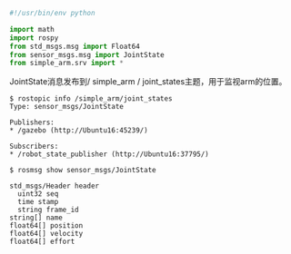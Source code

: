 ```python
#!/usr/bin/env python

import math
import rospy
from std_msgs.msg import Float64
from sensor_msgs.msg import JointState
from simple_arm.srv import *
```
JointState消息发布到/ simple_arm / joint_states主题，用于监视arm的位置。
```
$ rostopic info /simple_arm/joint_states 
Type: sensor_msgs/JointState

Publishers: 
* /gazebo (http://Ubuntu16:45239/)

Subscribers: 
* /robot_state_publisher (http://Ubuntu16:37795/)
```
```
$ rosmsg show sensor_msgs/JointState

std_msgs/Header header
  uint32 seq
  time stamp
  string frame_id
string[] name
float64[] position
float64[] velocity
float64[] effort
```





